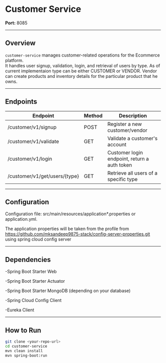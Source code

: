 # Customer Service

**Port:** 8085  

---

## Overview
`customer-service` manages customer-related operations for the Ecommerce platform.  
It handles user signup, validation, login, and retrieval of users by type.
As of current implementaion type can be either CUSTOMER or VENDOR.
Vendor can create products and inventory details for the particular product that he owns.

---

## Endpoints

| Endpoint                     | Method | Description                                |
|-------------------------------|--------|--------------------------------------------|
| /customer/v1/signup           | POST   | Register a new customer/vendor                     |
| /customer/v1/validate         | GET    | Validate a customer's account              |
| /customer/v1/login            | GET    | Customer login endpoint, return a auth token |                     
| /customer/v1/get/users/{type} | GET    | Retrieve all users of a specific type      |

---
## Configuration

Configuration file: src/main/resources/application*.properties or application.yml.

The application properties will be taken from the profile from https://github.com/mksandeep9875-stack/config-server-properties.git using spring cloud config server

---
## Dependencies

-Spring Boot Starter Web

-Spring Boot Starter Actuator

-Spring Boot Starter MongoDB (depending on your database)

-Spring Cloud Config Client

-Eureka Client


---

## How to Run

```bash
git clone <your-repo-url>
cd customer-service
mvn clean install
mvn spring-boot:run

